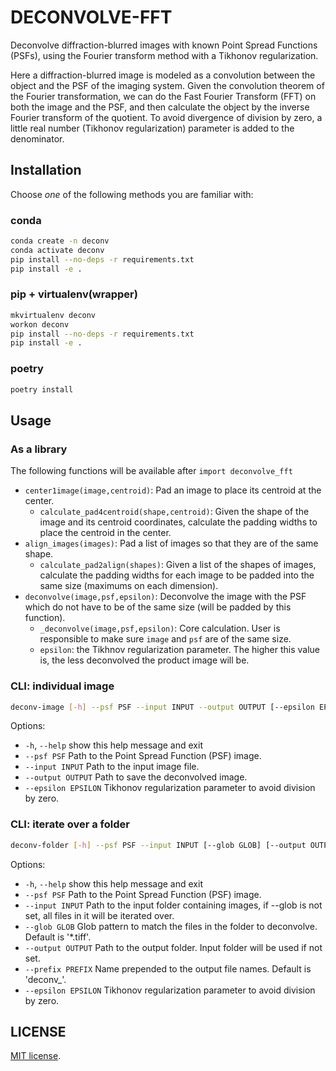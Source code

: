 # DECONVOLVE-FFT

Deconvolve diffraction-blurred images with known Point Spread Functions (PSFs), using the Fourier transform method with a Tikhonov regularization.

Here a diffraction-blurred image is modeled as a convolution between the object and the PSF of the imaging system. Given the convolution theorem of the Fourier transformation, we can do the Fast Fourier Transform (FFT) on both the image and the PSF, and then calculate the object by the inverse Fourier transform of the quotient. To avoid divergence of division by zero, a little real number (Tikhonov regularization) parameter is added to the denominator.

## Installation

Choose *one* of the following methods you are familiar with:

### conda

```bash
conda create -n deconv
conda activate deconv
pip install --no-deps -r requirements.txt 
pip install -e .
```

### pip + virtualenv(wrapper)

```bash
mkvirtualenv deconv
workon deconv
pip install --no-deps -r requirements.txt 
pip install -e .
```

### poetry

```bash
poetry install
```

## Usage

### As a library

The following functions will be available after `import deconvolve_fft`

- `center1image(image,centroid)`: Pad an image to place its centroid at the center.
    - `calculate_pad4centroid(shape,centroid)`: Given the shape of the image and its centroid coordinates, calculate the padding widths to place the centroid in the center.
- `align_images(images)`: Pad a list of images so that they are of the same shape. 
    - `calculate_pad2align(shapes)`: Given a list of the shapes of images, calculate the padding widths for each image to be padded into the same size (maximums on each dimension).
- `deconvolve(image,psf,epsilon)`: Deconvolve the image with the PSF which do not have to be of the same size (will be padded by this function).
    - `_deconvolve(image,psf,epsilon)`: Core calculation. User is responsible to make sure `image` and `psf` are of the same size.
    - `epsilon`: the Tikhnov regularization parameter. The higher this value is, the less deconvolved the product image will be.

### CLI: individual image

```bash
deconv-image [-h] --psf PSF --input INPUT --output OUTPUT [--epsilon EPSILON]
```

Options:
- `-h`, `--help`         show this help message and exit
- `--psf PSF`          Path to the Point Spread Function (PSF) image.
- `--input INPUT`      Path to the input image file.
- `--output OUTPUT`    Path to save the deconvolved image.
- `--epsilon EPSILON`  Tikhonov regularization parameter to avoid division by zero.


### CLI: iterate over a folder

```bash
deconv-folder [-h] --psf PSF --input INPUT [--glob GLOB] [--output OUTPUT] [--prefix PREFIX] [--epsilon EPSILON]
```

Options:
- `-h`, `--help`         show this help message and exit
- `--psf PSF`          Path to the Point Spread Function (PSF) image.
- `--input INPUT`      Path to the input folder containing images, if --glob is not set, all files in it will be iterated over.
- `--glob GLOB`        Glob pattern to match the files in the folder to deconvolve. Default is '*.tiff'.
- `--output OUTPUT`    Path to the output folder. Input folder will be used if not set.
- `--prefix PREFIX`    Name prepended to the output file names. Default is 'deconv_'.
- `--epsilon EPSILON`  Tikhonov regularization parameter to avoid division by zero.



## LICENSE 

[MIT license](LICENSE).
